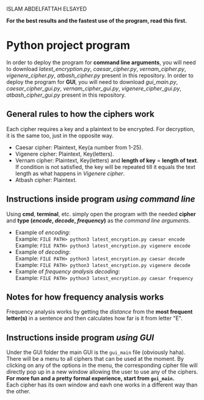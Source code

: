ISLAM ABDELFATTAH ELSAYED

**For the best results and the fastest use of the program, read this first.**

# Python project program
In order to deploy the program for **command line arguments**, you will need to download _latest_encryption.py_, _caesar_cipher.py_, _vernam_cipher.py_, _vigenere_cipher.py_, _atbash_cipher.py_ present in this repository.
In order to deploy the program for **GUI**, you will need to download _gui_main.py_, _caesar_cipher_gui.py_, _vernam_cipher_gui.py_, _vigenere_cipher_gui.py_, _atbash_cipher_gui.py_ present in this repository.

## General rules to how the ciphers work
Each cipher requires a key and a plaintext to be encrypted. For decryption, it is the same too, just in the opposite way.
* Caesar cipher: Plaintext, Key(a number from 1-25).  
* Vigenere cipher: Plaintext, Key(letters).  
* Vernam cipher: Plaintext, Key(letters) and **length of key** = **length of text**.  
  If condition is not satisfied, the key will be repeated till it equals the text length as what happens in _Vigenere cipher_.
* Atbash cipher: Plaintext.

## Instructions inside program _using command line_
Using **cmd**, **terminal**,  etc. simply open the program with the needed **cipher** and **type (_encode_, _decode_, _frequency_)** as the _command line arguments_.  
* Example of _encoding_:  
Example: `FILE PATH> python3 latest_encryption.py caesar encode`  
Example: `FILE PATH> python3 latest_encryption.py vigenere encode`  
* Example of _decoding_:  
Example: `FILE PATH> python3 latest_encryption.py caesar decode`  
Example: `FILE PATH> python3 latest_encryption.py vigenere decode`  
* Example of _frequency analysis decoding_:  
Example: `FILE PATH> python3 latest_encryption.py caesar frequency`  

## Notes for how frequency analysis works
Frequency analysis works by getting the _distance_ from the **most frequent letter(s)** in a sentence and then calculates how far is it from letter "E".

## Instructions inside program _using GUI_
Under the GUI folder the main GUI is the `gui_main` file (obviously haha). There will be a menu to all ciphers that can be used at the moment. By clicking on any of the options in the menu, the corresponding cipher file will directly pop up in a new window allowing the user to use any of the ciphers.  
**For more fun and a pretty formal experience, start from `gui_main`.**  
Each cipher has its own window and eavh one works in a different way than the other.  

